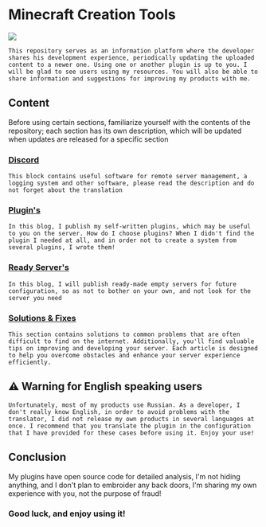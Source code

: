 # Minecraft Creation Tools
![](https://img.shields.io/github/created-at/buxoycode/Minecraft?style=for-the-badge&logo=github&color=yellow)

```
This repository serves as an information platform where the developer shares his development experience, periodically updating the uploaded content to a newer one. Using one or another plugin is up to you. I will be glad to see users using my resources. You will also be able to share information and suggestions for improving my products with me.
```

## Content

Before using certain sections, familiarize yourself with the contents of the repository; each section has its own description, which will be updated when updates are released for a specific section

### [Discord]()
```
This block contains useful software for remote server management, a logging system and other software, please read the description and do not forget about the translation
```
### [Plugin's]()
```
In this blog, I publish my self-written plugins, which may be useful to you on the server. How do I choose plugins? When I didn't find the plugin I needed at all, and in order not to create a system from several plugins, I wrote them!
```
### [Ready Server's]()
```
In this blog, I will publish ready-made empty servers for future configuration, so as not to bother on your own, and not look for the server you need
```
### [Solutions & Fixes]()
```
This section contains solutions to common problems that are often difficult to find on the internet. Additionally, you'll find valuable tips on improving and developing your server. Each article is designed to help you overcome obstacles and enhance your server experience efficiently.
```

## ⚠️ Warning for English speaking users
```
Unfortunately, most of my products use Russian. As a developer, I don't really know English, in order to avoid problems with the translator, I did not release my own products in several languages at once. I recommend that you translate the plugin in the configuration that I have provided for these cases before using it. Enjoy your use!
```

## **Conclusion**

My plugins have open source code for detailed analysis, I'm not hiding anything, and I don't plan to embroider any back doors, I'm sharing my own experience with you, not the purpose of fraud!

### Good luck, and enjoy using it!
